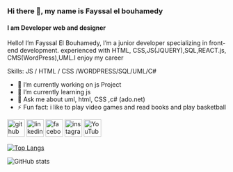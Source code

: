 ### Hi there 👋, my name is Fayssal el bouhamedy
#### I am Developer web and designer
Hello! I’m Fayssal El Bouhamedy, I’m a junior developer specializing in front-end development. experienced with HTML, CSS,JS(JQUERY),SQL,REACT.js, CMS(WordPress),UML.I enjoy my career  



Skills:  JS / HTML / CSS /WORDPRESS/SQL/UML/C#

- 🔭 I’m currently working on js Project 
- 🌱 I’m currently learning js  
- 💬 Ask me about uml, html, CSS ,c# (ado.net) 
- ⚡ Fun fact: i like to play video games and read books and play basketball 


[<img src='https://cdn.jsdelivr.net/npm/simple-icons@3.0.1/icons/github.svg' alt='github' height='40'>](https://github.com/fayssalrifland)  [<img src='https://cdn.jsdelivr.net/npm/simple-icons@3.0.1/icons/linkedin.svg' alt='linkedin' height='40'>](https://www.linkedin.com/in/faissal-elbouhamedy-2b39b0187/)  [<img src='https://cdn.jsdelivr.net/npm/simple-icons@3.0.1/icons/facebook.svg' alt='facebook' height='40'>](https://www.facebook.com/Madara.fayssal)  [<img src='https://cdn.jsdelivr.net/npm/simple-icons@3.0.1/icons/instagram.svg' alt='instagram' height='40'>](https://www.instagram.com/madara_fayssal/)  [<img src='https://cdn.jsdelivr.net/npm/simple-icons@3.0.1/icons/youtube.svg' alt='YouTube' height='40'>](https://www.youtube.com/channel/UCggFXnHOYW5QdUE0vC4Pfig)  

[![Top Langs](https://github-readme-stats.vercel.app/api/top-langs/?username=fayssalrifland)](https://github.com/anuraghazra/github-readme-stats)

![GitHub stats](https://github-readme-stats.vercel.app/api?username=fayssalrifland&show_icons=true)  

